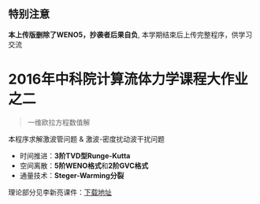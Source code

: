 特别注意
----

**本上传版删除了WENO5，抄袭者后果自负**, 本学期结束后上传完整程序，供学习交流

2016年中科院计算流体力学课程大作业之二
=============
> 一维欧拉方程数值解

本程序求解激波管问题 & 激波-密度扰动波干扰问题

  - 时间推进：**3阶TVD型Runge-Kutta**
  - 空间离散：**5阶WENO格式**和**2阶GVC格式**
  - 通量技术：**Steger-Warming分裂**

理论部分见李新亮课件：[下载地址]


[下载地址]:http://pan.baidu.com/s/1kTxHAjP

